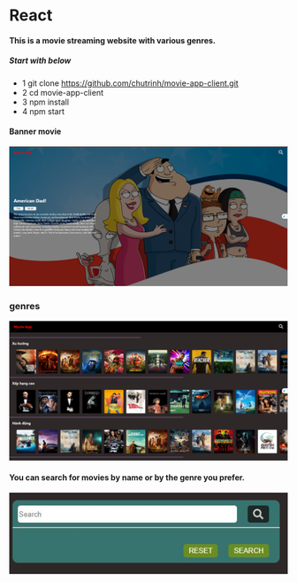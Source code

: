 # React

#### This is a movie streaming website with various genres.

##### Start with below
- 1 git clone https://github.com/chutrinh/movie-app-client.git
- 2 cd movie-app-client
- 3 npm install
- 4 npm start

#### Banner movie

![](./public/banner.png)

### genres

![](./public/genres.png)

#### You can search for movies by name or by the genre you prefer.

![](./public/search.JPG)
